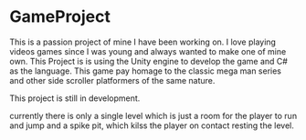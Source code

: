 # GameProject

This is a passion project of mine I have been working on. I love playing videos games since I was young and always wanted to make one of mine own. This Project is is using the Unity engine to develop the game and C# as the language. This game pay homage to the classic mega man series and other side scroller platformers of the same nature.

This project is still in development.

currently there is only a single level which is just a room for the player to run and jump and a spike pit, which kilss the player on contact resting the level.

